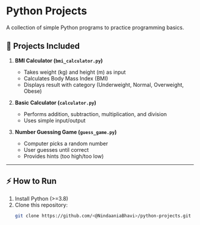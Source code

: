 # Python Projects

A collection of simple Python programs to practice programming basics.

## 📂 Projects Included
1. **BMI Calculator (`bmi_calculator.py`)**
   - Takes weight (kg) and height (m) as input
   - Calculates Body Mass Index (BMI)
   - Displays result with category (Underweight, Normal, Overweight, Obese)

2. **Basic Calculator (`calculator.py`)**
   - Performs addition, subtraction, multiplication, and division
   - Uses simple input/output

3. **Number Guessing Game (`guess_game.py`)**
   - Computer picks a random number
   - User guesses until correct
   - Provides hints (too high/too low)

---

## ⚡ How to Run
1. Install Python (>=3.8)  
2. Clone this repository:
   ```bash
   git clone https://github.com/<@NindaaniaBhavi>/python-projects.git
